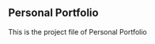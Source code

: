 ## Personal Portfolio

<!-- ![Portfolio Website](https://i.ibb.co/WgPMpts/image.png) -->
This is the project file of Personal Portfolio
